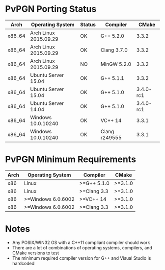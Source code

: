 # PvPGN Porting Status
Arch    | Operating System          | Status    |   Compiler        |   CMake
-----   | ------------------------- | --------- | ----------------- | ---------
x86_64  |   Arch Linux 2015.09.29   |   OK      |   G++ 5.2.0       |   3.3.2
x86_64  |   Arch Linux 2015.09.29   |   OK      |   Clang 3.7.0     |   3.3.2
x86_64  |   Arch Linux 2015.09.29   |   NO      |   MinGW 5.2.0     |   3.3.2
x86_64  |   Ubuntu Server 15.04     |   OK      |   G++ 5.1.1       |   3.3.2
x86_64  |   Ubuntu Server 15.04     |   OK      |   G++ 5.1.0       |   3.4.0-rc1
x86_64  |   Ubuntu Server 14.04     |   OK      |   G++ 5.1.0       |   3.4.0-rc1
x86_64  |   Windows 10.0.10240      |   OK      |   VC++ 14         |   3.3.1
x86_64  |   Windows 10.0.10240      |   OK      |   Clang r249555   |   3.3.1


# PvPGN Minimum Requirements
 Arch	| Operating System		| Compiler		| CMake
 ------ | --------------------- | ------------- | --------
 x86	| Linux					| >=G++ 5.1.0	| >=3.1.0
 x86	| Linux					| >=Clang 3.3	| >=3.1.0
 x86	| >=Windows 6.0.6002	| >=VC++ 14		| >=3.1.0
 x86	| >=Windows 6.0.6002	| >=Clang 3.3	| >=3.1.0


# Notes
- Any POSIX/WIN32 OS with a C++11 compliant compiler should work
- There are a lot of combinations of operating systems, compilers, and CMake versions to test
- The minimum required compiler version for G++ and Visual Studio is hardcoded
